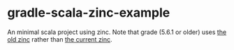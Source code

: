 # gradle-scala-zinc-example

An minimal scala project using zinc.  Note that grade (5.6.1 or older) 
uses [the old zinc](https://github.com/typesafehub/zinc) rather than
[the current zinc](https://github.com/sbt/zinc).
